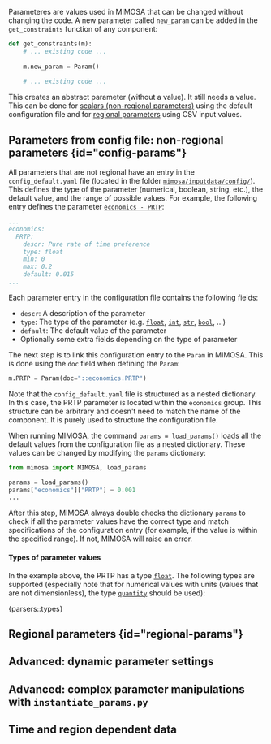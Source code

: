 Parameteres are values used in MIMOSA that can be changed without changing the code. A new parameter called `new_param` can be added in the `get_constraints` function of any component:


```python hl_lines="4"
def get_constraints(m):
    # ... existing code ...
    
    m.new_param = Param()
    
    # ... existing code ...
```

This creates an abstract parameter (without a value). It still needs a value. This can be done for [scalars (non-regional parameters)](#config-params) using the default configuration file and for [regional parameters](#regional-params) using CSV input values.

## Parameters from config file: non-regional parameters {id="config-params"}

All parameters that are not regional have an entry in the `config_default.yaml` file (located in the folder [`mimosa/inputdata/config/`]({{config.repo_url}}/tree/master/mimosa/inputdata/config/config_default.yaml)). This defines the type of the parameter (numerical, boolean, string, etc.), the default value, and the range of possible values. For example, the following entry defines the parameter [`economics - PRTP`](../parameters.md#economics.PRTP):

```yaml title="mimosa/inputdata/config/config_default.yaml"
...
economics:
  PRTP:
    descr: Pure rate of time preference
    type: float
    min: 0
    max: 0.2
    default: 0.015
...
```

Each parameter entry in the configuration file contains the following fields:

* `descr`: A description of the parameter
* `type`: The type of the parameter (e.g. [`float`](#parser-float), [`int`](#parser-int), [`str`](#parser-str), [`bool`](#parser-bool), ...)
* `default`: The default value of the parameter
* Optionally some extra fields depending on the type of parameter

The next step is to link this configuration entry to the `Param` in MIMOSA. This is done using the `doc` field when defining the `Param`:

```python
m.PRTP = Param(doc="::economics.PRTP")
```

Note that the `config_default.yaml` file is structured as a nested dictionary. In this case, the PRTP parameter is located within the `economics` group. This structure can be arbitrary and doesn't need to match the name of the component. It is purely used to structure the configuration file.

When running MIMOSA, the command `params = load_params()` loads all the default values from the configuration file as a nested dictionary. These values can be changed by modifying the `params` dictionary:

```python hl_lines="3 4"
from mimosa import MIMOSA, load_params

params = load_params() 
params["economics"]["PRTP"] = 0.001
...
```

After this step, MIMOSA always double checks the dictionary `params` to check if all the parameter values have the correct type and match specifications of the configuration entry (for example, if the value is within the specified range). If not, MIMOSA will raise an error.


#### Types of parameter values

In the example above, the PRTP has a type [`float`](#parser-float). The following types are supported (especially note that for numerical values with units (values that are not dimensionless), the type [`quantity`](#parser-quantity) should be used):

{parsers::types}

## Regional parameters {id="regional-params"}

## Advanced: dynamic parameter settings

## Advanced: complex parameter manipulations with `instantiate_params.py`


## Time and region dependent data